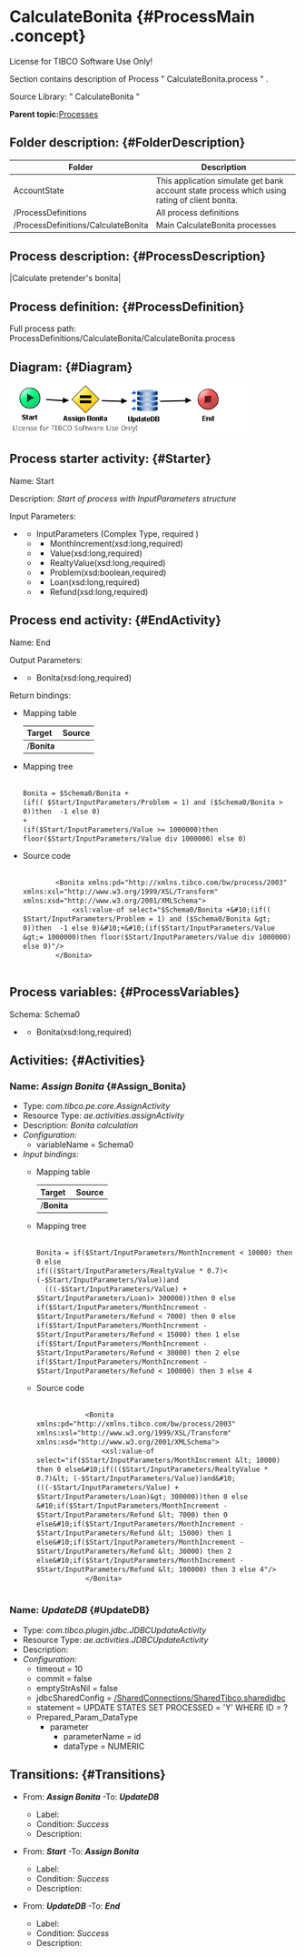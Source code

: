 # CalculateBonita {#ProcessMain .concept}

License for TIBCO Software Use Only!

Section contains description of Process " CalculateBonita.process " .

Source Library: " CalculateBonita "

**Parent topic:**[Processes](../../../../projects/AccountState/common/process.md)

## Folder description: {#FolderDescription}

|Folder|Description|
|------|-----------|
|AccountState|This application simulate get bank account state process which using rating of client bonita.|
|/ProcessDefinitions|All process definitions|
|/ProcessDefinitions/CalculateBonita|Main CalculateBonita processes|

## Process description: {#ProcessDescription}

|Calculate pretender's bonita|

## Process definition: {#ProcessDefinition}

Full process path: ProcessDefinitions/CalculateBonita/CalculateBonita.process

## Diagram: {#Diagram}

![](CalculateBonita.process.png)

## Process starter activity: {#Starter}

Name: Start

Description: *Start of process with InputParameters structure*

Input Parameters:

-   + InputParameters \(Complex Type, required \)
    -   - MonthIncrement\(xsd:long,required\)
    -   - Value\(xsd:long,required\)
    -   - RealtyValue\(xsd:long,required\)
    -   - Problem\(xsd:boolean,required\)
    -   - Loan\(xsd:long,required\)
    -   - Refund\(xsd:long,required\)

## Process end activity: {#EndActivity}

Name: End

Output Parameters:

-   - Bonita\(xsd:long,required\)

Return bindings:

-   Mapping table

    |Target|Source|
    |------|------|
    |/**Bonita**| |

-   Mapping tree

    ```
    
    Bonita = $Schema0/Bonita +
    (if(( $Start/InputParameters/Problem = 1) and ($Schema0/Bonita > 0))then  -1 else 0)
    +
    (if($Start/InputParameters/Value >= 1000000)then floor($Start/InputParameters/Value div 1000000) else 0)
    ```

-   Source code

    ```
    
            <Bonita xmlns:pd="http://xmlns.tibco.com/bw/process/2003" xmlns:xsl="http://www.w3.org/1999/XSL/Transform" xmlns:xsd="http://www.w3.org/2001/XMLSchema">
                <xsl:value-of select="$Schema0/Bonita +&#10;(if(( $Start/InputParameters/Problem = 1) and ($Schema0/Bonita &gt; 0))then  -1 else 0)&#10;+&#10;(if($Start/InputParameters/Value &gt;= 1000000)then floor($Start/InputParameters/Value div 1000000) else 0)"/>
            </Bonita>
        
    ```


## Process variables: {#ProcessVariables}

Schema: Schema0

-   - Bonita\(xsd:long,required\)

## Activities: {#Activities}

### Name: ***Assign Bonita*** {#Assign_Bonita}

-   Type: *com.tibco.pe.core.AssignActivity*
-   Resource Type: *ae.activities.assignActivity*
-   Description: *Bonita calculation*
-   *Configuration:*
    -   variableName = Schema0
-   *Input bindings:*
    -   Mapping table

        |Target|Source|
        |------|------|
        |/**Bonita**| |

    -   Mapping tree

        ```
        
        Bonita = if($Start/InputParameters/MonthIncrement < 10000) then 0 else
        if((($Start/InputParameters/RealtyValue * 0.7)< (-$Start/InputParameters/Value))and
          (((-$Start/InputParameters/Value) + $Start/InputParameters/Loan)> 300000))then 0 else 
        if($Start/InputParameters/MonthIncrement - $Start/InputParameters/Refund < 7000) then 0 else
        if($Start/InputParameters/MonthIncrement - $Start/InputParameters/Refund < 15000) then 1 else
        if($Start/InputParameters/MonthIncrement - $Start/InputParameters/Refund < 30000) then 2 else
        if($Start/InputParameters/MonthIncrement - $Start/InputParameters/Refund < 100000) then 3 else 4
        ```

    -   Source code

        ```
        
                    <Bonita xmlns:pd="http://xmlns.tibco.com/bw/process/2003" xmlns:xsl="http://www.w3.org/1999/XSL/Transform" xmlns:xsd="http://www.w3.org/2001/XMLSchema">
                        <xsl:value-of select="if($Start/InputParameters/MonthIncrement &lt; 10000) then 0 else&#10;if((($Start/InputParameters/RealtyValue * 0.7)&lt; (-$Start/InputParameters/Value))and&#10;  (((-$Start/InputParameters/Value) + $Start/InputParameters/Loan)&gt; 300000))then 0 else &#10;if($Start/InputParameters/MonthIncrement - $Start/InputParameters/Refund &lt; 7000) then 0 else&#10;if($Start/InputParameters/MonthIncrement - $Start/InputParameters/Refund &lt; 15000) then 1 else&#10;if($Start/InputParameters/MonthIncrement - $Start/InputParameters/Refund &lt; 30000) then 2 else&#10;if($Start/InputParameters/MonthIncrement - $Start/InputParameters/Refund &lt; 100000) then 3 else 4"/>
                    </Bonita>
                
        ```


### Name: ***UpdateDB*** {#UpdateDB}

-   Type: *com.tibco.plugin.jdbc.JDBCUpdateActivity*
-   Resource Type: *ae.activities.JDBCUpdateActivity*
-   Description:
-   *Configuration:*
    -   timeout = 10
    -   commit = false
    -   emptyStrAsNil = false
    -   jdbcSharedConfig = [/SharedConnections/SharedTibco.sharedjdbc](../../SharedConnections/SharedTibco.sharedjdbc.md)
    -   statement = UPDATE STATES SET PROCESSED = 'Y' WHERE ID = ?
    -   Prepared\_Param\_DataType
        -   parameter
            -   parameterName = id
            -   dataType = NUMERIC

## Transitions: {#Transitions}

-   From: ***Assign Bonita*** -To: ***UpdateDB***
    -   Label:
    -   Condition: *Success*
    -   Description:

-   From: ***Start*** -To: ***Assign Bonita***
    -   Label:
    -   Condition: *Success*
    -   Description:

-   From: ***UpdateDB*** -To: ***End***
    -   Label:
    -   Condition: *Success*
    -   Description:


